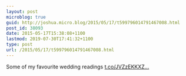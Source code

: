 ```yaml
---
layout: post
microblog: true
guid: http://joshua.micro.blog/2015/05/17/t599796014791467008.html
post_id: 38093
date: 2015-05-17T15:38:08+1100
lastmod: 2019-07-30T17:41:32+1100
type: post
url: /2015/05/17/t599796014791467008.html
---
```

Some of my favourite wedding readings [t.co/JVZzEKKXZ...](http://t.co/JVZzEKKXZ5)
